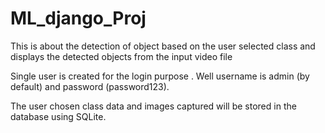 # ML_django_Proj

This is about the detection of object based on the user selected class and displays the detected objects from the input video file

Single user is created for the login purpose . Well username is admin (by default) and password (password123).

The user chosen class data and images captured will be stored in the database using SQLite.
